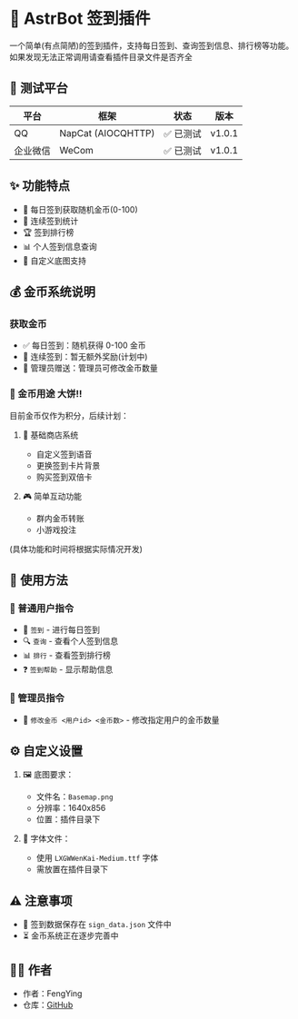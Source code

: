 # 📝 AstrBot 签到插件

一个简单(有点简陋)的签到插件，支持每日签到、查询签到信息、排行榜等功能。  
如果发现无法正常调用请查看插件目录文件是否齐全

## 🧪 测试平台

| 平台 | 框架 | 状态 | 版本 |
|------|------|------|------|
| QQ | NapCat (AIOCQHTTP) | ✅ 已测试 | v1.0.1 |
| 企业微信 | WeCom | ✅ 已测试 | v1.0.1 |

## ✨ 功能特点
- 🎯 每日签到获取随机金币(0-100)
- 📅 连续签到统计
- 🏆 签到排行榜
- 📊 个人签到信息查询
- 🎨 自定义底图支持

## 💰 金币系统说明

### 获取金币
- ✅ 每日签到：随机获得 0-100 金币
- 🔄 连续签到：暂无额外奖励(计划中)
- 🎁 管理员赠送：管理员可修改金币数量

### 🚀 金币用途 大饼!!
目前金币仅作为积分，后续计划：
1. 🏪 基础商店系统
   - 自定义签到语音
   - 更换签到卡片背景
   - 购买签到双倍卡

2. 🎮 简单互动功能
   - 群内金币转账
   - 小游戏投注
   
(具体功能和时间将根据实际情况开发)

## 📖 使用方法

### 👥 普通用户指令
- 📝 `签到` - 进行每日签到
- 🔍 `查询` - 查看个人签到信息
- 📊 `排行` - 查看签到排行榜
- ❓ `签到帮助` - 显示帮助信息

### 👑 管理员指令
- 💎 `修改金币 <用户id> <金币数>` - 修改指定用户的金币数量

## ⚙️ 自定义设置

1. 🖼️ 底图要求：
   - 文件名：`Basemap.png`
   - 分辨率：1640x856
   - 位置：插件目录下

2. 📝 字体文件：
   - 使用 `LXGWWenKai-Medium.ttf` 字体
   - 需放置在插件目录下

## ⚠️ 注意事项
- 💾 签到数据保存在 `sign_data.json` 文件中
- ⏳ 金币系统正在逐步完善中

## 👨‍💻 作者
- 作者：FengYing
- 仓库：[GitHub](https://github.com/FengYing1314/astrbot_plugin_sign)
